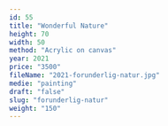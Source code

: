 ```yaml
---
id: 55
title: "Wonderful Nature"
height: 70
width: 50
method: "Acrylic on canvas"
year: 2021
price: "3500"
fileName: "2021-forunderlig-natur.jpg"
medie: "painting"
draft: "false"
slug: "forunderlig-natur"
weight: "150"
---
```

